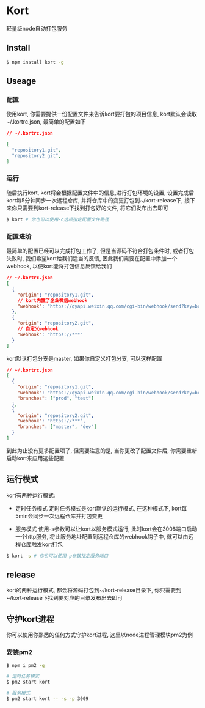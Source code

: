# Kort

轻量级node自动打包服务

## Install
```bash
$ npm install kort -g	
```

## Useage
### 配置
使用kort, 你需要提供一份配置文件来告诉kort要打包的项目信息, kort默认会读取~/.kortrc.json, 最简单的配置如下

```json
// ~/.kortrc.json

[
  "repository1.git",
  "repository2.git",
]
```

### 运行

随后执行kort, kort将会根据配置文件中的信息,进行打包环境的设置, 设置完成后kort每5分钟同步一次远程仓库,  并将仓库中的变更打包到~/kort-release下, 接下来你只需要到kort-release下找到打包好的文件, 将它们发布出去即可
```bash
$ kort # 你也可以使用-c选项指定配置文件路径
```

### 配置进阶

最简单的配置已经可以完成打包工作了,  但是当源码不符合打包条件时, 或者打包失败时, 我们希望kort给我们适当的反馈, 因此我们需要在配置中添加一个webhook, 以便kort能将打包信息反馈给我们
```json
// ~/.kortrc.json
[
  {
    "origin": "repository1.git",
    // kort内置了企业微信webhook
    "webhook": "https://qyapi.weixin.qq.com/cgi-bin/webhook/send?key=bc7871a1-7459-4c7c-8e1e-35108f7583fc"
  },
  {
    "origin": "repository2.git",
    // 自定义webhook
    "webhook": "https://***"
  }
]

```

kort默认打包分支是master, 如果你自定义打包分支, 可以这样配置
```json
// ~/.kortrc.json
[
  {
    "origin": "repository1.git",
    "webhook": "https://qyapi.weixin.qq.com/cgi-bin/webhook/send?key=bc7871a1-7459-4c7c-8e1e-35108f7583fc",
    "branches": ["prod", "test"]
  },
  {
    "origin": "repository2.git",
    "webhook": "https://***",
    "branches": ["master", "dev"]
  }
]

```


到此为止没有更多配置项了, 但需要注意的是, 当你更改了配置文件后,  你需要重新启动kort来应用这些配置

## 运行模式
kort有两种运行模式:
- 定时任务模式
  定时任务模式是kort默认的运行模式, 在这种模式下, kort每5min会同步一次远程仓库并打包变更

- 服务模式
  使用-s参数可以让kort以服务模式运行, 此时kort会在3008端口启动一个http服务, 将此服务地址配置到远程仓库的webhook钩子中, 就可以由远程仓库触发kort打包


```bash
$ kort -s # 你也可以使用-p参数指定服务端口
```


## release
kort的两种运行模式, 都会将源码打包到~/kort-release目录下, 你只需要到~/kort-release下找到要对应的目录发布出去即可

## 守护kort进程
你可以使用你熟悉的任何方式守护kort进程, 这里以node进程管理模块pm2为例

### 安装pm2
```bash
$ npm i pm2 -g

# 定时任务模式
$ pm2 start kort

# 服务模式
$ pm2 start kort -- -s -p 3009

```
